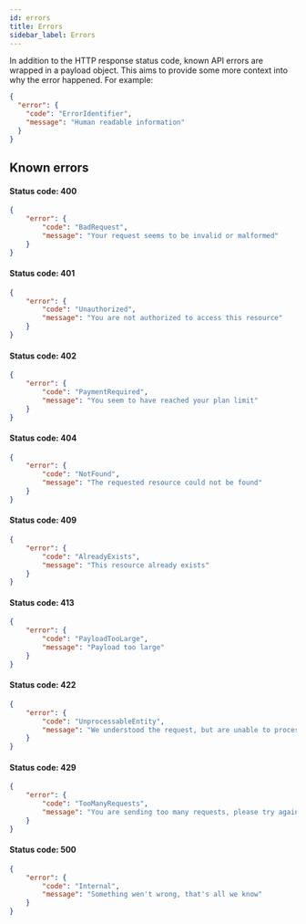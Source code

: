```yaml
---
id: errors
title: Errors
sidebar_label: Errors
---
```


In addition to the HTTP response status code, known API errors are wrapped in a payload object. This aims to provide some more context into why the error happened. For example:

```json
{
  "error": {
    "code": "ErrorIdentifier",
    "message": "Human readable information"
  }
}
```

## Known errors

#### Status code: 400
```json
{
    "error": {
        "code": "BadRequest",
        "message": "Your request seems to be invalid or malformed"
    }
}
```

#### Status code: 401
```json
{
    "error": {
        "code": "Unauthorized",
        "message": "You are not authorized to access this resource"
    }
}
```

#### Status code: 402
```json
{
    "error": {
        "code": "PaymentRequired",
        "message": "You seem to have reached your plan limit"
    }
}
```

#### Status code: 404
```json
{
    "error": {
        "code": "NotFound",
        "message": "The requested resource could not be found"
    }
}
```

#### Status code: 409
```json
{
    "error": {
        "code": "AlreadyExists",
        "message": "This resource already exists"
    }
}
```

#### Status code: 413
```json
{
    "error": {
        "code": "PayloadTooLarge",
        "message": "Payload too large"
    }
}
```

#### Status code: 422
```json
{
    "error": {
        "code": "UnprocessableEntity",
        "message": "We understood the request, but are unable to process it"
    }
}
```

#### Status code: 429
```json
{
    "error": {
        "code": "TooManyRequests",
        "message": "You are sending too many requests, please try again later"
    }
}
```

#### Status code: 500
```json
{
    "error": {
        "code": "Internal",
        "message": "Something wen't wrong, that's all we know"
    }
}
```
